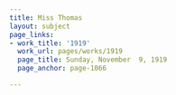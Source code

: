 ```yaml
---
title: Miss Thomas
layout: subject
page_links:
- work_title: '1919'
  work_url: pages/works/1919
  page_title: Sunday, November  9, 1919
  page_anchor: page-1066

---
```

